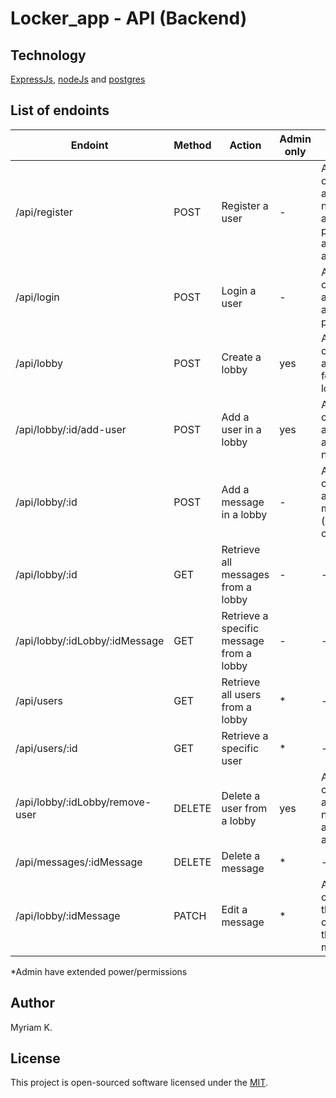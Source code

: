 # Locker_app - API (Backend)

## Technology
[ExpressJs](https://expressjs.com/), [nodeJs](https://nodejs.org/en) and [postgres](https://www.postgresql.org/)


## List of endoints
| Endoint |Method  | Action | Admin only | Request | 
|--|--|--|--|--|
| /api/register | POST | Register a user | - |An object containing a nickname, a password, an email and a role| 
| /api/login | POST | Login a user | - |An object containing an email and a password| 
| /api/lobby | POST | Create a lobby | yes |An object containing a name for the lobby| 
| /api/lobby/:id/add-user | POST | Add a user in a lobby | yes |An object containing an email and a nickname| 
| /api/lobby/:id | POST | Add a message in a lobby | - |An object containing a message (its content)| 
| /api/lobby/:id | GET | Retrieve all messages from a lobby | - | - | 
| /api/lobby/:idLobby/:idMessage| GET | Retrieve a specific message from a lobby | - | - | 
| /api/users | GET | Retrieve all users from a lobby |* | - | 
| /api/users/:id | GET | Retrieve a specific user | *| - | 
| /api/lobby/:idLobby/remove-user | DELETE | Delete a user from a lobby | yes |An object containing a nickname, an email and an id| 
| /api/messages/:idMessage | DELETE | Delete a message |* |- | 
| /api/lobby/:idMessage | PATCH | Edit a message | *| An object containing the new content of the message| 

*Admin have extended power/permissions
## Author
Myriam K.

## License
This project is open-sourced software licensed under the [MIT](https://opensource.org/license/MIT).

